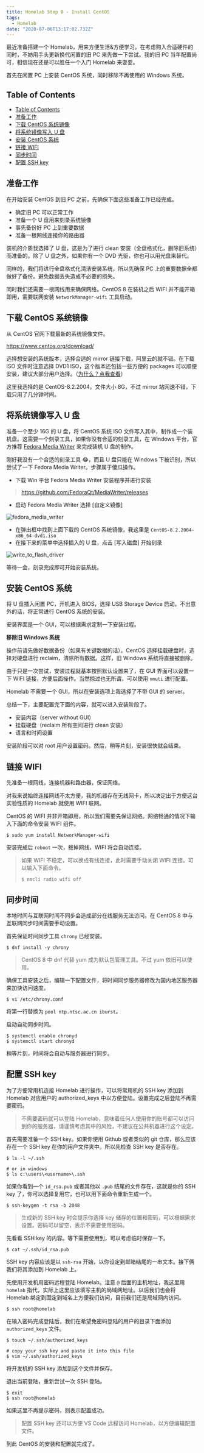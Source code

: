 ```yaml
---
title: Homelab Step 0 - Install CentOS
tags:
  - Homelab
date: "2020-07-06T13:17:02.732Z"
---
```


最近准备搭建一个 Homelab，用来方便生活&方便学习。在考虑购入合适硬件的同时，不妨用手头更新换代闲置的旧 PC 来先做一下尝试。我的旧 PC 当年配置尚可，相信现在还是可以胜任一个入门 Homelab 来耍耍。

首先在闲置 PC 上安装 CentOS 系统，同时移除不再使用的 Windows 系统。

<!-- more -->

## Table of Contents

- [Table of Contents](#table-of-contents)
- [准备工作](#准备工作)
- [下载 CentOS 系统镜像](#下载-centos-系统镜像)
- [将系统镜像写入 U 盘](#将系统镜像写入-u-盘)
- [安装 CentOS 系统](#安装-centos-系统)
- [链接 WIFI](#链接-wifi)
- [同步时间](#同步时间)
- [配置 SSH key](#配置-ssh-key)

## 准备工作

在开始安装 CentOS 到旧 PC 之前，先确保下面这些准备工作已经完成。

- 确定旧 PC 可以正常工作
- 准备一个 U 盘用来刻录系统镜像
- 事先备份好 PC 上到重要数据
- 准备一根网线连接你的路由器

装机的介质我选择了 U 盘，这是为了进行 clean 安装（全盘格式化，删除旧系统）而准备的。除了 U 盘之外，如果你有一个 DVD 光驱，你也可以用光盘来替代。

同样的，我们将进行全盘格式化清洁安装系统，所以先确保 PC 上的重要数据全都做好了备份。避免数据丢失造成不必要的损失。

同时我们还需要一根网线用来确保网络。CentOS 8 在装机之后 WIFI 并不能开箱即用，需要联网安装 `NetworkManager-wifi` 工具启动。

## 下载 CentOS 系统镜像

从 CentOS 官网下载最新的系统镜像文件。

https://www.centos.org/download/

选择想安装的系统版本，选择合适的 mirror 链接下载，阿里云的就不错。在下载 ISO 文件时注意选择 DVD1 ISO，这个版本还包括一些方便的 packages 可以顺便安装，建议大部分用户选择。（[为什么？点我查看](https://docs.centos.org/en-US/8-docs/standard-install/assembly_preparing-for-your-installation/#downloading-beta-installation-images_preparing-for-your-installation)）

这里我选择的是 CentOS-8.2.2004。文件大小 8G，不过 mirror 站网速不错，下载只用了几分钟时间。

## 将系统镜像写入 U 盘

准备一个至少 16G 的 U 盘，将 CentOS 系统 ISO 文件写入其中，制作成一个装机盘。这需要一个刻录工具，如果你没有合适的刻录工具，在 Windows 平台，官方推荐 [Fedora Media Writer](https://github.com/FedoraQt/MediaWriter/releases) 来完成装机 U 盘的制作。

刚好我没有一个合适的刻录工具 😂，而且 U 盘只能在 Windows 下被识别，所以尝试了一下 Fedora Media Writer。步骤属于傻瓜操作。

- 下载 Win 平台 Fedora Media Writer 安装程序并进行安装

> https://github.com/FedoraQt/MediaWriter/releases

- 启动 Fedora Media Writer 选择 [自定义镜像]

![fedora_media_writer](/images/notes/homelab/fedora_media_writer.jpg)

- 在弹出框中找到上面下载的 CentOS 系统镜像，我这里是 `CentOS-8.2.2004-x86_64-dvd1.iso`
- 在接下来的菜单中选择插入的 U 盘，点击 [写入磁盘] 开始刻录

![write_to_flash_driver](/images/notes/homelab/write_to_flash_driver.jpg)

等待一会，刻录完成即可开始安装系统。

## 安装 CentOS 系统

将 U 盘插入闲置 PC，开机进入 BIOS，选择 USB Storage Device 启动。不出意外的话，将正常进行 CentOS 系统的安装。

安装界面是一个 GUI，可以根据需求定制一下安装过程。

**移除旧 Windows 系统**

操作前请先做好数据备份（如果有关键数据的话）。CentOS 选择挂载硬盘时，选择对硬盘进行 reclaim，清除所有数据。这样，旧 Windows 系统将直接被删除。

由于只是一次尝试，安装过程就基本按照默认设置来了，在 GUI 界面可以设置一下 WIFI 链接，方便后面操作。当然掠过也无所谓，可以使用 `nmuti` 进行配置。

Homelab 不需要一个 GUI，所以在安装选项上我选择了不带 GUI 的 server。

总结一下，主要配置完下面的内容，就可以进入安装阶段了。

- 安装内容（server without GUI）
- 挂载硬盘（reclaim 所有空间进行 clean 安装）
- 语言和时间设置

安装阶段可以对 root 用户设置密码。然后，稍等片刻，安装很快就会结束。

## 链接 WIFI

先准备一根网线，连接机器和路由器，保证网络。

对我来说始终连接网线不太方便，我的机器存在无线网卡，所以决定出于方便这台实验性质的 Homelab 就使用 WIFI 联网。

CentOS 的 WIFI 并非开箱即用，所以我们需要先保证网络。网络畅通的情况下输入下面的命令安装 WIFI 组件。

```console
$ sudo yum install NetworkManager-wifi
```

安装完成后 `reboot` 一次，拔掉网线，WIFI 将会自动连接。

> 如果 WIFI 不稳定，可以换成有线连接，此时需要手动关闭 WIFI 连接。可以输入下面命令。
>
> ```console
> $ nmcli radio wifi off
> ```

## 同步时间

本地时间与互联网时间不同步会造成部分在线服务无法访问。在 CentOS 8 中与互联网同步时间需要手动设置。

首先保证时间同步工具 `chrony` 已经安装。

```console
$ dnf install -y chrony
```

> CentOS 8 中 dnf 代替 yum 成为默认包管理工具。不过 yum 依旧可以使用。

确保工具安装之后，编辑一下配置文件，将时间同步服务器修改为国内地区服务器来加快访问速度。

```console
$ vi /etc/chrony.conf
```

将第一行替换为 `pool ntp.ntsc.ac.cn iburst`。

启动自动同步时间。

```console
$ systemctl enable chronyd
$ systemctl start chronyd
```

稍等片刻，时间将会自动与服务器进行同步。

## 配置 SSH key

为了方便常用机连接 Homelab 进行操作，可以将常用机的 SSH key 添加到 Homelab 对应用户的 authorized_keys 中以方便登陆。设置完成之后登陆不再需要密码。

> 不需要密码就可以登陆 Homelab，意味着任何人使用你的账号都可以访问到你的服务器，请谨慎考虑其中的风险，不建议在公共机器进行这个设定。

首先需要准备一个 SSH key。如果你使用 Github 或者类似的 git 仓库，那么应该存在一个 SSH key 在你的用户文件夹中。所以先检查 SSH key 是否存在。

```console
$ ls -l ~/.ssh

# or in windows
$ ls c:\users\<username>\.ssh
```

如果你看到一个 `id_rsa.pub` 或者其他以 `.pub` 结尾的文件存在，这就是你的 SSH key 了，你可以选择复用它，也可以用下面命令重新生成一个。

```console
$ ssh-keygen -t rsa -b 2048
```

> 生成新的 SSH key 时会提示你选择 key 储存的位置和密码，可以根据需求设置。密码可以留空，表示不需要使用密码。

先看看 SSH key 的内容。等下需要使用到，可以考虑临时保存一下。

```console
$ cat ~/.ssh/id_rsa.pub
```

SSH key 内容应该是以 `ssh-rsa` 开始，以你设定到邮箱结尾的一串文本。接下俩我们将其添加到 Homelab 上。

先使用开发机用密码远程登陆 Homelab。注意 `@` 后面的主机地址，我这里用 `homelab` 指代，实际上这里应该填写主机的局域网地址。以后我们也会将 Homelab 绑定到固定到域名上方便我们访问，目前我们还是局域网内访问。

```console
$ ssh root@homelab
```

在输入密码完成登陆后，我们在希望免密码登陆的用户的目录下面添加 `authorized_keys` 文件。

```console
$ touch ~/.ssh/authorized_keys

# copy your ssh key and paste it into this file
$ vim ~/.ssh/authorized_keys
```

将开发机的 SSH key 添加到这个文件并保存。

退出当前登陆，重新尝试一次 SSH 登陆。

```console
$ exit
$ ssh root@homelab
```

如果这里不再提示密码，则表示配置成功。

> 配置 SSH key 还可以方便 VS Code 远程访问 Homelab，以方便编辑配置文件。

到此 CentOS 的安装和配置就完成了。
